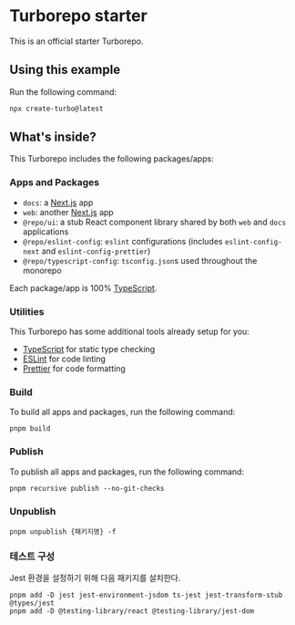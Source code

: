 # Turborepo starter

This is an official starter Turborepo.

## Using this example

Run the following command:

```sh
npx create-turbo@latest
```

## What's inside?

This Turborepo includes the following packages/apps:

### Apps and Packages

- `docs`: a [Next.js](https://nextjs.org/) app
- `web`: another [Next.js](https://nextjs.org/) app
- `@repo/ui`: a stub React component library shared by both `web` and `docs` applications
- `@repo/eslint-config`: `eslint` configurations (includes `eslint-config-next` and `eslint-config-prettier`)
- `@repo/typescript-config`: `tsconfig.json`s used throughout the monorepo

Each package/app is 100% [TypeScript](https://www.typescriptlang.org/).

### Utilities

This Turborepo has some additional tools already setup for you:

- [TypeScript](https://www.typescriptlang.org/) for static type checking
- [ESLint](https://eslint.org/) for code linting
- [Prettier](https://prettier.io) for code formatting

### Build

To build all apps and packages, run the following command:

```
pnpm build
```

### Publish

To publish all apps and packages, run the following command:

```
pnpm recursive publish --no-git-checks
```

### Unpublish

```
pnpm unpublish {패키지명} -f
```

### 테스트 구성
Jest 환경을 설정하기 위해 다음 패키지를 설치한다.
```
pnpm add -D jest jest-environment-jsdom ts-jest jest-transform-stub @types/jest
pnpm add -D @testing-library/react @testing-library/jest-dom
```